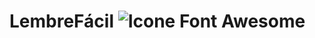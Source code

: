 # LembreFácil ![Icone Font Awesome](https://cdnjs.cloudflare.com/ajax/libs/font-awesome/5.15.4/svgs/solid/check-circle.svg)



